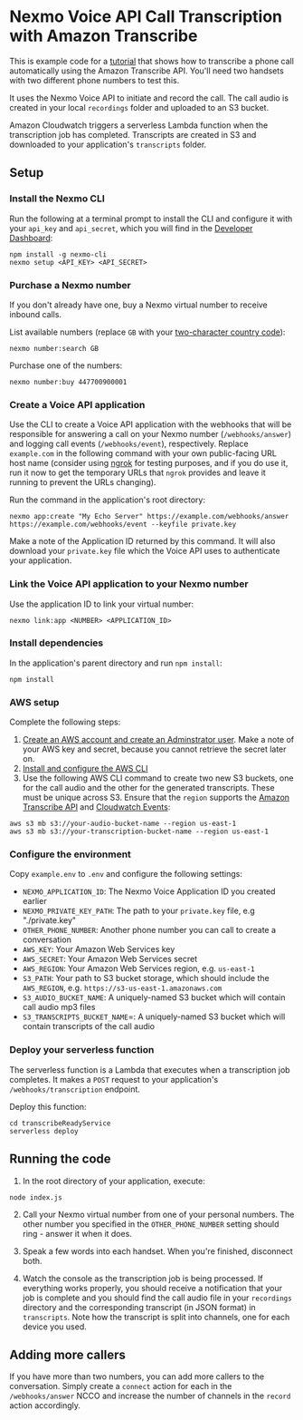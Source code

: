 # Nexmo Voice API Call Transcription with Amazon Transcribe

This is example code for a [tutorial](https://developer.nexmo.com/tutorials/trancribe-amazon-api) that shows how to transcribe a 
phone call automatically using the Amazon Transcribe API. You'll need two handsets with two different phone numbers to test this.

It uses the Nexmo Voice API to initiate and record the call. The call audio is created in your local `recordings` folder and uploaded to an S3 bucket.

Amazon Cloudwatch triggers a serverless Lambda function when the transcription job has completed.  Transcripts are created in S3 and downloaded to your application's `transcripts` folder.

## Setup

### Install the Nexmo CLI

Run the following at a terminal prompt to install the CLI and configure it with your `api_key` and `api_secret`, which you will find in the [Developer Dashboard](https://dashboard.nexmo.com):

```
npm install -g nexmo-cli
nexmo setup <API_KEY> <API_SECRET>
```

### Purchase a Nexmo number

If you don't already have one, buy a Nexmo virtual number to receive inbound calls.

List available numbers (replace `GB` with your [two-character country code](https://www.iban.com/country-codes)):

```
nexmo number:search GB
```

Purchase one of the numbers:

```
nexmo number:buy 447700900001
```

### Create a Voice API application

Use the CLI to create a Voice API application with the webhooks that will be responsible for answering a call on your Nexmo number (`/webhooks/answer`) and logging call events (`/webhooks/event`), respectively. Replace `example.com` in the following command with your own public-facing URL host name (consider using [ngrok](https://ngrok.io) for testing purposes, and if you do use it, run it now to get the temporary URLs that `ngrok` provides and leave it running to prevent the URLs changing).

Run the command in the application's root directory:

```
nexmo app:create "My Echo Server" https://example.com/webhooks/answer https://example.com/webhooks/event --keyfile private.key
```

Make a note of the Application ID returned by this command. It will also download your `private.key` file which the Voice API uses to authenticate your application.

### Link the Voice API application to your Nexmo number

Use the application ID to link your virtual number:

```
nexmo link:app <NUMBER> <APPLICATION_ID>
```

### Install dependencies

In the application's parent directory and run `npm install`:

```
npm install
```

### AWS setup

Complete the following steps:

1. [Create an AWS account and create an Adminstrator user](https://docs.aws.amazon.com/transcribe/latest/dg/setting-up-asc.html). Make a note of your AWS key and secret, because you cannot retrieve the secret later on.
2. [Install and configure the AWS CLI](https://docs.aws.amazon.com/transcribe/latest/dg/setup-asc-awscli.html)
3. Use the following AWS CLI command to create two new S3 buckets, one for the call audio and the other for the generated transcripts. These must be unique across S3. Ensure that the `region` supports the [Amazon Transcribe API](https://docs.aws.amazon.com/general/latest/gr/rande.html#transcribe_region) and [Cloudwatch Events](https://docs.aws.amazon.com/general/latest/gr/rande.html#cwe_region):

```
aws s3 mb s3://your-audio-bucket-name --region us-east-1
aws s3 mb s3://your-transcription-bucket-name --region us-east-1
```

### Configure the environment

Copy `example.env` to `.env` and configure the following settings:

* `NEXMO_APPLICATION_ID`: The Nexmo Voice Application ID you created earlier
* `NEXMO_PRIVATE_KEY_PATH`: The path to your `private.key` file, e.g "./private.key"
* `OTHER_PHONE_NUMBER`: Another phone number you can call to create a conversation
* `AWS_KEY`: Your Amazon Web Services key
* `AWS_SECRET`: Your Amazon Web Services secret
* `AWS_REGION`: Your Amazon Web Services region, e.g. `us-east-1`
* `S3_PATH`: Your path to S3 bucket storage, which should include the `AWS_REGION`, e.g. `https://s3-us-east-1.amazonaws.com`
* `S3_AUDIO_BUCKET_NAME`: A uniquely-named S3 bucket which will contain call audio mp3 files
* `S3_TRANSCRIPTS_BUCKET_NAME`=: A uniquely-named S3 bucket which will contain transcripts of the call audio

### Deploy your serverless function

The serverless function is a Lambda that executes when a transcription job completes. It makes a `POST` request to your application's `/webhooks/transcription` endpoint.

Deploy this function:

```
cd transcribeReadyService
serverless deploy
```

## Running the code

1. In the root directory of your application, execute:

```
node index.js
```

2. Call your Nexmo virtual number from one of your personal numbers. The other number you specified in the `OTHER_PHONE_NUMBER` setting should ring - answer it when it does.

3. Speak a few words into each handset. When you're finished, disconnect both.

4. Watch the console as the transcription job is being processed. If everything works properly, you should receive a notification that your job is complete and you should find the call audio file in your `recordings` directory and the corresponding transcript (in JSON format) in `transcripts`. Note how the transcript is split into channels, one for each device you used.

## Adding more callers

If you have more than two numbers, you can add more callers to the conversation. Simply create a `connect` action for each in the `/webhooks/answer` NCCO and increase the number of channels in the `record` action accordingly.



